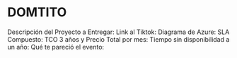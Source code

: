 # DOMTITO
Descripción del Proyecto a Entregar:
Link al Tiktok:
Diagrama de Azure:
SLA Compuesto:
TCO 3 años y Precio Total por mes:
Tiempo sin disponibilidad a un año:
Qué te pareció el evento:
